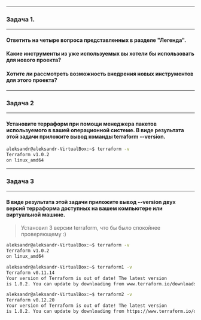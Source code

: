 ____
### Задача 1.
____
#### Ответить на четыре вопроса представленных в разделе "Легенда".


#### Какие инструменты из уже используемых вы хотели бы использовать для нового проекта?

#### Хотите ли рассмотреть возможность внедрения новых инструментов для этого проекта?
____
### Задача 2
____

#### Установите терраформ при помощи менеджера пакетов используемого в вашей операционной системе. В виде результата этой задачи приложите вывод команды terraform --version.

```bash
aleksandr@aleksandr-VirtualBox:~$ terraform -v
Terraform v1.0.2
on linux_amd64
```
____
### Задача 3
____
#### В виде результата этой задачи приложите вывод --version двух версий терраформа доступных на вашем компьютере или виртуальной машине.
> Установил 3 версии terraform, что бы было спокойнее проверяющему :)
```bash
aleksandr@aleksandr-VirtualBox:~$ terraform -v
Terraform v1.0.2
on linux_amd64

aleksandr@aleksandr-VirtualBox:~$ terraform1 -v
Terraform v0.11.14
Your version of Terraform is out of date! The latest version
is 1.0.2. You can update by downloading from www.terraform.io/downloads.html

aleksandr@aleksandr-VirtualBox:~$ terraform2 -v
Terraform v0.12.20
Your version of Terraform is out of date! The latest version
is 1.0.2. You can update by downloading from https://www.terraform.io/downloads.html
```
